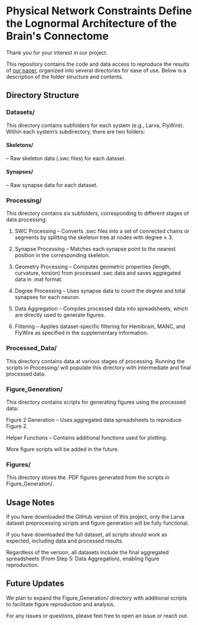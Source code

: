 # Physical Network Constraints Define the Lognormal Architecture of the Brain's Connectome

Thank you for your interest in our project. 

This repository contains the code and data access to reproduce the results of [our paper](https://www.biorxiv.org/content/10.1101/2025.02.27.640551v1), organized into several directories for ease of use. Below is a description of the folder structure and contents.

## Directory Structure

### Datasets/

This directory contains subfolders for each system (e.g., Larva, FlyWire). Within each system’s subdirectory, there are two folders:

#### Skeletons/ 
– Raw skeleton data (.swc files) for each dataset.

#### Synapses/ 
– Raw synapse data for each dataset.

### Processing/

This directory contains six subfolders, corresponding to different stages of data processing:

1. SWC Processing – Converts .swc files into a set of connected chains or segments by splitting the skeleton tree at nodes with degree ≥ 3.

2. Synapse Processing – Matches each synapse point to the nearest position in the corresponding skeleton.

3. Geometry Processing – Computes geometric properties (length, curvature, torsion) from processed .swc data and saves aggregated data in .mat format.

4. Degree Processing – Uses synapse data to count the degree and total synapses for each neuron.

5. Data Aggregation – Compiles processed data into spreadsheets, which are directly used to generate figures.

6. Filtering – Applies dataset-specific filtering for Hemibrain, MANC, and FlyWire as specified in the supplementary information.

### Processed_Data/

This directory contains data at various stages of processing. Running the scripts in Processing/ will populate this directory with intermediate and final processed data.

### Figure_Generation/

This directory contains scripts for generating figures using the processed data:

Figure 2 Generation – Uses aggregated data spreadsheets to reproduce Figure 2.

Helper Functions – Contains additional functions used for plotting.

More figure scripts will be added in the future.

### Figures/

This directory stores the .PDF figures generated from the scripts in Figure_Generation/.

## Usage Notes

If you have downloaded the GitHub version of this project, only the Larva dataset preprocessing scripts and figure generation will be fully functional.

If you have downloaded the full dataset, all scripts should work as expected, including data and processed results.

Regardless of the version, all datasets include the final aggregated spreadsheets (From Step 5: Data Aggregation), enabling figure reproduction.

## Future Updates

We plan to expand the Figure_Generation/ directory with additional scripts to facilitate figure reproduction and analysis.

For any issues or questions, please feel free to open an issue or reach out.
